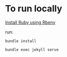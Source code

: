 # To run locally

[Install Ruby using Rbenv](https://linuxize.com/post/how-to-install-ruby-on-ubuntu-18-04/#installing-ruby-using-rbenv)

run:

`bundle install `

`bundle exec jekyll serve`